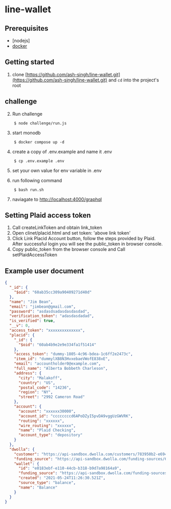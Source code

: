 # line-wallet

## Prerequisites
- [nodejs]
- [docker](https://docs.docker.com/install/)

## Getting started

1. clone [https://github.com/ash-singh/line-wallet.git](https://github.com/ash-singh/line-wallet.git) and `cd` into the project's root

## challenge
2. Run challenge
```shell script
    $ node challenge/run.js
```

3. start monodb
```shell script
    $ docker compose up -d
```
4. create a copy of .env.example and name it .env 
```shell script
    $ cp .env.example .env
```

5. set your own value for env variable in .env

6. run following command
```shell script
    $ bash run.sh
```
7. naviagate to [http://localhost:4000/graphql](http://localhost:4000/graphql)

## Setting Plaid access token

1. Call createLinkToken and obtain link_token
2. Open clinet/placid.html and set 
    token: 'above link token'
3. Click Link Placid Account button, follow the steps provided by Plaid. After 
   successful login you will see the public_token in browser console.
4. Copy public_token from the browser console and Call setPlaidAccessToken


## Example user document

```json
{
  "_id": {
    "$oid": "60ab35cc309a90409271d40d"
  },
  "name": "Jim Bean",
  "email": "jimbean@gmail.com",
  "password": "asdasdsadasdasdasdad",
  "verification_token": "adasdasdadad",
  "is_verified": true,
  "__v": 0,
  "access_token": "xxxxxxxxxxxxxx",
  "placid": {
    "_id": {
      "$oid": "60ab4b9e2e9e334fa1f51414"
    },
    "access_token": "dummy-1805-4c96-bdea-1c6ff2e2473c",
    "item_id": "dummylXB8N3HvxebaeVWofE838xE",
    "email": "accountholder0@example.com",
    "full_name": "Alberta Bobbeth Charleson",
    "address": {
      "city": "Malakoff",
      "country": "US",
      "postal_code": "14236",
      "region": "NY",
      "street": "2992 Cameron Road"
    },
    "account": {
      "account": "xxxxxx30000",
      "account_id": "ccccccccd6APoDZyI5pvDA9vggUzGWVRK",
      "routing": "xxxxxx",
      "wire_routing": "xxxxxx",
      "name": "Plaid Checking",
      "account_type": "depository"
    }
  },
  "dwolla": {
    "customer": "https://api-sandbox.dwolla.com/customers/783950b2-e694-4d7c-a2a0-5fff246f527c",
    "funding_source": "https://api-sandbox.dwolla.com/funding-sources/6eae04ba-adfc-4470-a24a-fc4b597ea154",
    "wallet": {
      "id": "e0183ebf-e110-44cb-b318-b9d7a98164a9",
      "funding_source": "https://api-sandbox.dwolla.com/funding-sources/e0183ebf-e110-44cb-b318-b9d7a98164a9",
      "created": "2021-05-24T11:26:30.521Z",
      "source_type": "balance",
      "name": "Balance"
    }
  }
}
```

